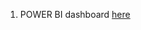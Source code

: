 1. POWER BI dashboard [here](https://drive.google.com/file/d/1Jfv2FYopMAsl9CSXRPC1XDLBYIwRjKCU/uc?export=download)
